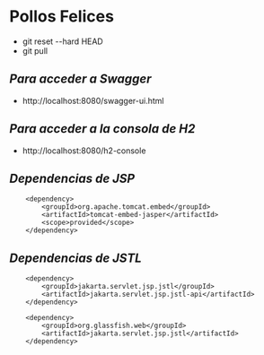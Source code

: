 # Pollos Felices

- git reset --hard HEAD
- git pull

## _Para acceder a Swagger_ ##

- http://localhost:8080/swagger-ui.html

## _Para acceder a la consola de H2_ ##

- http://localhost:8080/h2-console

## _Dependencias de JSP_ ##
		
		<dependency>
			<groupId>org.apache.tomcat.embed</groupId>
			<artifactId>tomcat-embed-jasper</artifactId>
			<scope>provided</scope>
		</dependency>

## _Dependencias de JSTL_ ##

		<dependency>
  			<groupId>jakarta.servlet.jsp.jstl</groupId>
  			<artifactId>jakarta.servlet.jsp.jstl-api</artifactId>
  		</dependency>
  		
		<dependency>
  			<groupId>org.glassfish.web</groupId>
  			<artifactId>jakarta.servlet.jsp.jstl</artifactId>
		</dependency>
